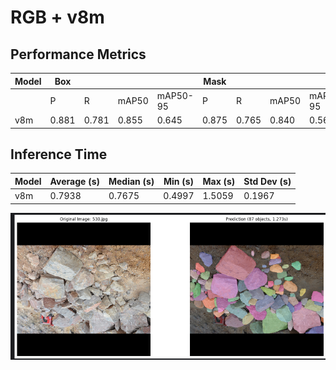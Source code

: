 # RGB + v8m

## Performance Metrics

| Model | Box |  |  |  | Mask |  |  |  |
|-------|-----|-----|-----|-----|-----|-----|-----|-----|
|       | P   | R   | mAP50 | mAP50-95 | P   | R   | mAP50 | mAP50-95 |
| v8m   | 0.881 | 0.781 | 0.855 | 0.645 | 0.875 | 0.765 | 0.840 | 0.561 |

## Inference Time

| Model | Average (s) | Median (s) | Min (s) | Max (s) | Std Dev (s) |
|-------|------------|-----------|---------|---------|-------------|
| v8m   | 0.7938     | 0.7675    | 0.4997  | 1.5059  | 0.1967      |

![alt text](image/image-5.png)
